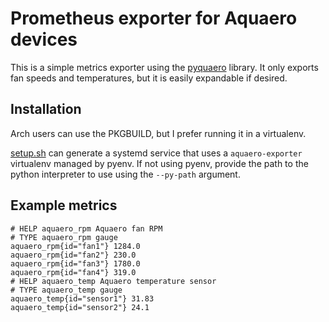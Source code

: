 # Prometheus exporter for Aquaero devices

This is a simple metrics exporter using the [pyquaero](https://github.com/shred/pyquaero) library.
It only exports fan speeds and temperatures, but it is easily expandable if desired.

## Installation

Arch users can use the PKGBUILD, but I prefer running it in a virtualenv.

[setup.sh](./setup.sh) can generate a systemd service that uses a `aquaero-exporter` virtualenv managed by pyenv.
If not using pyenv, provide the path to the python interpreter to use using the `--py-path` argument.

## Example metrics

```text
# HELP aquaero_rpm Aquaero fan RPM
# TYPE aquaero_rpm gauge
aquaero_rpm{id="fan1"} 1284.0
aquaero_rpm{id="fan2"} 230.0
aquaero_rpm{id="fan3"} 1780.0
aquaero_rpm{id="fan4"} 319.0
# HELP aquaero_temp Aquaero temperature sensor
# TYPE aquaero_temp gauge
aquaero_temp{id="sensor1"} 31.83
aquaero_temp{id="sensor2"} 24.1
```